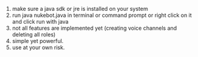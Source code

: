 1. make sure a java sdk or jre is installed on your system
2. run java nukebot.java in terminal or command prompt or right click on it and click run with java
3. not all features are implemented yet (creating voice channels and deleting all roles)
4. simple yet powerful.
5. use at your own risk.
